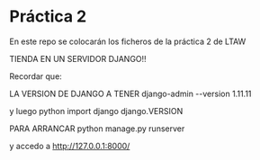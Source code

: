 # Práctica 2

En este repo se colocarán los ficheros de la práctica 2 de LTAW


TIENDA EN UN SERVIDOR DJANGO!!

Recordar que:

LA VERSION DE DJANGO A TENER
django-admin --version
1.11.11

y luego
python
import django
django.VERSION

PARA ARRANCAR
python manage.py runserver

y accedo a http://127.0.0.1:8000/
